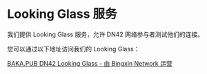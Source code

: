 # Looking Glass 服务

我们提供 Looking Glass 服务，允许 DN42 网络参与者测试他们的连接。

您可以通过以下地址访问我们的 Looking Glass：

[BAKA.PUB DN42 Looking Glass - 由 Bingxin Network 运营](https://lg-dn42.baka.pub)